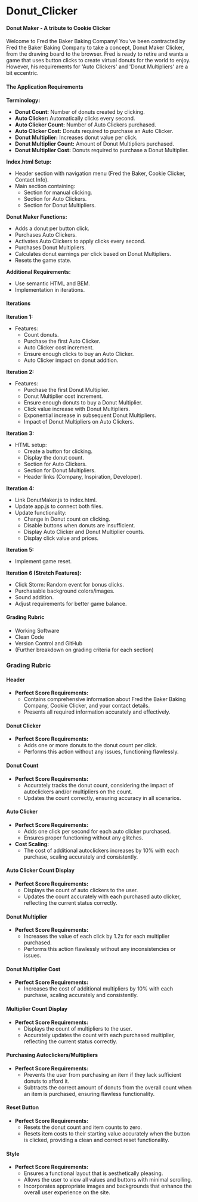 # Donut_Clicker

#### Donut Maker - A tribute to Cookie Clicker

Welcome to Fred the Baker Baking Company! You've been contracted by Fred the Baker Baking Company to take a concept, Donut Maker Clicker, from the drawing board to the browser. Fred is ready to retire and wants a game that uses button clicks to create virtual donuts for the world to enjoy. However, his requirements for 'Auto Clickers' and 'Donut Multipliers' are a bit eccentric.

#### The Application Requirements

**Terminology:**

- **Donut Count:** Number of donuts created by clicking.
- **Auto Clicker:** Automatically clicks every second.
- **Auto Clicker Count:** Number of Auto Clickers purchased.
- **Auto Clicker Cost:** Donuts required to purchase an Auto Clicker.
- **Donut Multiplier:** Increases donut value per click.
- **Donut Multiplier Count:** Amount of Donut Multipliers purchased.
- **Donut Multiplier Cost:** Donuts required to purchase a Donut Multiplier.

**Index.html Setup:**

- Header section with navigation menu (Fred the Baker, Cookie Clicker, Contact Info).
- Main section containing:
  - Section for manual clicking.
  - Section for Auto Clickers.
  - Section for Donut Multipliers.

**Donut Maker Functions:**

- Adds a donut per button click.
- Purchases Auto Clickers.
- Activates Auto Clickers to apply clicks every second.
- Purchases Donut Multipliers.
- Calculates donut earnings per click based on Donut Multipliers.
- Resets the game state.

**Additional Requirements:**

- Use semantic HTML and BEM.
- Implementation in iterations.

#### Iterations

**Iteration 1:**
- Features:
  - Count donuts.
  - Purchase the first Auto Clicker.
  - Auto Clicker cost increment.
  - Ensure enough clicks to buy an Auto Clicker.
  - Auto Clicker impact on donut addition.

**Iteration 2:**
- Features:
  - Purchase the first Donut Multiplier.
  - Donut Multiplier cost increment.
  - Ensure enough donuts to buy a Donut Multiplier.
  - Click value increase with Donut Multipliers.
  - Exponential increase in subsequent Donut Multipliers.
  - Impact of Donut Multipliers on Auto Clickers.

**Iteration 3:**
- HTML setup:
  - Create a button for clicking.
  - Display the donut count.
  - Section for Auto Clickers.
  - Section for Donut Multipliers.
  - Header links (Company, Inspiration, Developer).

**Iteration 4:**
- Link DonutMaker.js to index.html.
- Update app.js to connect both files.
- Update functionality:
  - Change in Donut count on clicking.
  - Disable buttons when donuts are insufficient.
  - Display Auto Clicker and Donut Multiplier counts.
  - Display click value and prices.
  
**Iteration 5:**
- Implement game reset.

**Iteration 6 (Stretch Features):**
- Click Storm: Random event for bonus clicks.
- Purchasable background colors/images.
- Sound addition.
- Adjust requirements for better game balance.

#### Grading Rubric

- Working Software
- Clean Code
- Version Control and GitHub
- (Further breakdown on grading criteria for each section)

### Grading Rubric

#### Header
- **Perfect Score Requirements:**
  - Contains comprehensive information about Fred the Baker Baking Company, Cookie Clicker, and your contact details.
  - Presents all required information accurately and effectively.

#### Donut Clicker
- **Perfect Score Requirements:**
  - Adds one or more donuts to the donut count per click.
  - Performs this action without any issues, functioning flawlessly.

#### Donut Count
- **Perfect Score Requirements:**
  - Accurately tracks the donut count, considering the impact of autoclickers and/or multipliers on the count.
  - Updates the count correctly, ensuring accuracy in all scenarios.

#### Auto Clicker
- **Perfect Score Requirements:**
  - Adds one click per second for each auto clicker purchased.
  - Ensures proper functioning without any glitches.
- **Cost Scaling:**
  - The cost of additional autoclickers increases by 10% with each purchase, scaling accurately and consistently.

#### Auto Clicker Count Display
- **Perfect Score Requirements:**
  - Displays the count of auto clickers to the user.
  - Updates the count accurately with each purchased auto clicker, reflecting the current status correctly.

#### Donut Multiplier
- **Perfect Score Requirements:**
  - Increases the value of each click by 1.2x for each multiplier purchased.
  - Performs this action flawlessly without any inconsistencies or issues.

#### Donut Multiplier Cost
- **Perfect Score Requirements:**
  - Increases the cost of additional multipliers by 10% with each purchase, scaling accurately and consistently.

#### Multiplier Count Display
- **Perfect Score Requirements:**
  - Displays the count of multipliers to the user.
  - Accurately updates the count with each purchased multiplier, reflecting the current status correctly.

#### Purchasing Autoclickers/Multipliers
- **Perfect Score Requirements:**
  - Prevents the user from purchasing an item if they lack sufficient donuts to afford it.
  - Subtracts the correct amount of donuts from the overall count when an item is purchased, ensuring flawless functionality.

#### Reset Button
- **Perfect Score Requirements:**
  - Resets the donut count and item counts to zero.
  - Resets item costs to their starting value accurately when the button is clicked, providing a clean and correct reset functionality.

#### Style
- **Perfect Score Requirements:**
  - Ensures a functional layout that is aesthetically pleasing.
  - Allows the user to view all values and buttons with minimal scrolling.
  - Incorporates appropriate images and backgrounds that enhance the overall user experience on the site.
